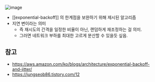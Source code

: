 ![image](https://d2908q01vomqb2.cloudfront.net/fc074d501302eb2b93e2554793fcaf50b3bf7291/2017/10/03/exponential-backoff-and-jitter-blog-figure-8.png)
- [[exponential-backoff]] 의 한계점을 보완하기 위해 제시된 알고리즘
- 지연 변이라는 의미
    - 즉 재시도의 간격을 일정한 비율이 아닌, 랜덤하게 재조정하는 걸 의미.
    - 그러면 네트워크 부하를 최대한 고르게 분산할 수 있을듯 싶음.
## 참고
- https://aws.amazon.com/ko/blogs/architecture/exponential-backoff-and-jitter/
- https://jungseob86.tistory.com/12